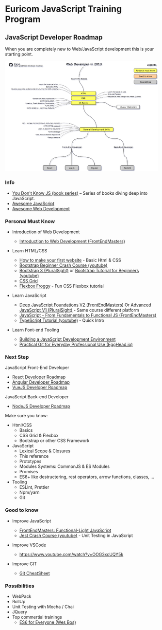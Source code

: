 # Euricom JavaScript Training Program

## JavaScript Developer Roadmap

When you are completely new to Web/JavaScript development this is your starting point.

<img src="./roadmaps/web-developer-roadmap.png" />

### Info

- [You Don't Know JS (book series)](https://github.com/getify/You-Dont-Know-JS) – Series of books diving deep into JavaScript.
- [Awesome JavaScript](https://github.com/micromata/awesome-javascript-learning)
- [Awesome Web Development ](https://github.com/Stanko/awesome-web-development)

### Personal Must Know

- Introduction of Web Development
    - [Introduction to Web Development (FrontEndMasters)](https://frontendmasters.com/courses/web-development/)

- Learn HTML/CSS
    - [How to make your first website](https://www.leveluptutorials.com/tutorials/how-to-make-your-first-website) - Basic Html & CSS
    - [Bootstrap Beginner Crash Course (youtube)](https://www.youtube.com/watch?v=5GcQtLDGXy8)
    - [Bootstrap 3 (PluralSight)](https://app.pluralsight.com/library/courses/bootstrap-3) or [Bootstrap Tutorial for Beginners (youtube)](https://www.youtube.com/watch?v=aTLRdrRQyN4)
    - [CSS Grid](https://cssgrid.io/)
    - [Flexbox Froggy](http://flexboxfroggy.com/) - Fun CSS Flexbox tutorial

- Learn JavaScript
    - [Deep JavaScript Foundations V2 (FrontEndMasters)](https://frontendmasters.com/courses/javascript-foundations/) Or [Advanced JavaScript V1 (PluralSight)](https://app.pluralsight.com/library/courses/advanced-javascript) - Same course different platform
    - [JavaScript - From Fundamentals to Functional JS (FrontEndMasters)](https://frontendmasters.com/courses/js-fundamentals-functional-v2/)
    - [TypeScript Tutorial (youtube)](https://www.youtube.com/watch?v=-PR_XqW9JJU) - Quick Intro

- Learn Font-end Tooling
    - [Building a JavaScript Development Environment](https://app.pluralsight.com/library/courses/javascript-development-environment/table-of-contents)
    - [Practical Git for Everyday Professional Use (EggHead.io)](https://egghead.io/courses/practical-git-for-everyday-professional-use)

### Next Step

JavaScript Front-End Developer

- [React Developer Roadmap](./roadmaps/react-developer-roadmap.md)
- [Angular Developer Roadmap](./roadmaps/angular-developer-roadmap.md)
- [VueJS Developer Roadmap](./roadmaps/vuejs-developer-roadmap.md)

JavaScript Back-end Developer

- [NodeJS Developer Roadmap](./nodejs-developer-roadmap.md)

Make sure you know:

- Html/CSS
    - Basics
    - CSS Grid & Flexbox
    - Bootstrap or other CSS Framework
- JavaScript
    - Lexical Scope & Closures
    - This reference
    - Prototypes
    - Modules Systems: CommonJS & ES Modules
    - Promises
    - ES6+ like destructering, rest operators, arrow functions, classes, ...
- Tooling
    - ESLint, Prettier
    - Npm/yarn
    - Git

### Good to know

- Improve JavaScript
    - [FrontEndMasters: Functional-Light JavaScript](https://frontendmasters.com/courses/functional-javascript-v2/)
    - [Jest Crash Course (youtube)](https://www.youtube.com/watch?v=7r4xVDI2vho) - Unit Testing in JavaScript

- Improve VSCode
    + https://www.youtube.com/watch?v=OOG3xcUQY5k

- Improve GIT
    + [Git CheatSheet](http://ndpsoftware.com/git-cheatsheet.html)

### Possibilities

- WebPack
- RollUp
- Unit Testing with Mocha / Chai
- JQuery
- Top commertial trainings
    - [ES6 for Everyone (Wes Bos)](https://es6.io/)

